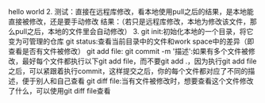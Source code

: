 hello world
2. 测试：直接在远程库修改，看本地使用pull之后的结果，是本地能直接被修改，还是要手动修改
   结果：（若只是远程库修改，本地为修改该文件，那么pull之后，本地的文件里会自动修改）
3. 
   git init:初始化本地的一个目录，将它变为可管理的仓库
   git status:查看当前目录中的文件和work space中的差异（即查看是否有文件被修改）
   git add file:
   git commit -m '描述':如果有多个文件被修改，最好每个文件都执行以下git add file，而不要git add .，因为执行git add file之后，可以紧跟着执行commit，这样提交之后，你的每个文件都对应了不同的描述，便于别人和自己查看
   git diff file:当有文件被修改时，想要查看这个文件修改了什么，可以使用git diff file查看
   
